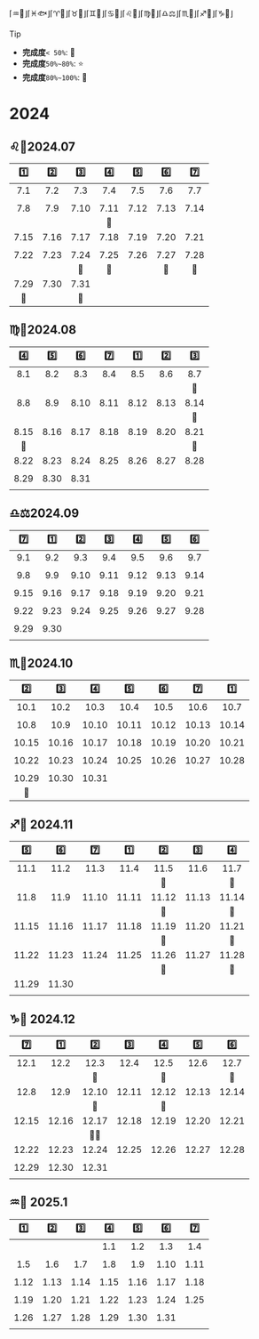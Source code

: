 

⌈♒🏺⌋⌈♓🐟⌋⌈♈🐏⌋⌈♉🐂⌋⌈♊👬⌋⌈♋🦀⌋⌈♌🦁⌋⌈♍👧⌋⌈♎⚖️⌋⌈♏🦂⌋⌈♐🏹⌋⌈♑🐐⌋
> [!TIP]
> - **完成度**`< 50%`: 🌠
> - **完成度**`50%~80%`: :star:
> - **完成度**`80%~100%`: 🌟

# 2024



## ♌🦁2024.07

|  1️⃣   |  2️⃣   |  3️⃣   |  4️⃣   |  5️⃣   |  6️⃣   |  7️⃣   |
| :--: | :--: | :--: | :--: | :--: | :--: | :--: |
| 7.1  | 7.2  | 7.3  | 7.4  | 7.5  | 7.6  | 7.7  |
|      |      |      |      |      |      |      |
| 7.8  | 7.9  | 7.10 | 7.11 | 7.12 | 7.13 | 7.14 |
|      |      |      |  🌟   |      |      |      |
| 7.15 | 7.16 | 7.17 | 7.18 | 7.19 | 7.20 | 7.21 |
|      |      |      |      |      |      |      |
| 7.22 | 7.23 | 7.24 | 7.25 | 7.26 | 7.27 | 7.28 |
|      |      |  🌟  |  🌟  |      |  🌟  |  🌟  |
| 7.29 | 7.30 | 7.31 |      |      |      |      |
|  🌟    |      |   🌟   |      |      |      |      |

## ♍👧2024.08
|  4️⃣   |  5️⃣   |  6️⃣   |  7️⃣  |  1️⃣   |  2️⃣   |  3️⃣   |
| :--: | :--: | :--: | :--: | :--: | :--: | :--: |
| 8.1  | 8.2  | 8.3  | 8.4  | 8.5  | 8.6  | 8.7  |
|      |      |      |      |      |      |  🌟    |
| 8.8  | 8.9  | 8.10 | 8.11 | 8.12 | 8.13 | 8.14 |
|      |      |      |    |      |      | 🌟 |
| 8.15 | 8.16 | 8.17 | 8.18 | 8.19 | 8.20 | 8.21 |
| 🌟 |      |      |      |      |      |    🌟  |
| 8.22 | 8.23 | 8.24 | 8.25 | 8.26 | 8.27 | 8.28 |
|      |      |    |    |      |    |    |
| 8.29 | 8.30 | 8.31 |      |      |      |      |
|      |      |      |      |      |      |      |

## ♎⚖️2024.09
|  7️⃣   |  1️⃣   |  2️⃣   | 3️⃣   |  4️⃣   |   5️⃣  |   6️⃣  |
| :--: | :--: | :--: | :--: | :--: | :--: | :--: |
| 9.1  | 9.2  | 9.3  | 9.4  | 9.5  | 9.6  | 9.7  |
|      |      |      |      |      |      |      |
| 9.8  | 9.9  | 9.10 | 9.11 | 9.12 | 9.13 | 9.14 |
|      |      |      |    |      |      |  |
| 9.15 | 9.16 | 9.17 | 9.18 | 9.19 | 9.20 | 9.21 |
|  |      |      |      |      |      |      |
| 9.22 | 9.23 | 9.24 | 9.25 | 9.26 | 9.27 | 9.28 |
|      |      |    |    |      |    |    |
| 9.29 | 9.30 |  |      |      |      |      |
|      |      |      |      |      |      |      |

## ♏🦂2024.10
|  2️⃣   |  3️⃣   |  4️⃣   | 5️⃣  |  6️⃣   | 7️⃣    |  1️⃣ |
| :--: | :--: | :--: | :--: | :--: | :--: | :--: |
| 10.1  | 10.2  | 10.3  | 10.4  | 10.5  | 10.6  | 10.7  |
|      |      |      |      |      |      |      |
| 10.8  | 10.9  | 10.10 | 10.11 | 10.12 | 10.13 | 10.14 |
|      |      |      |    |      |      |  |
| 10.15 | 10.16 | 10.17 | 10.18 | 10.19 | 10.20 | 10.21 |
|  |      |      |      |      |      |      |
| 10.22 | 10.23 | 10.24 | 10.25 | 10.26 | 10.27 | 10.28 |
|      |      |    |    |      |    |    |
| 10.29 | 10.30 | 10.31 |      |      |      |      |
| 🌟 |      |      |      |      |      |      |





## ♐🏹 2024.11



|   5️⃣   |   6️⃣   |   7️⃣   |   1️⃣   |   2️⃣   |   3️⃣   |   4️⃣   |
| :---: | :---: | :---: | :---: | :---: | :---: | :---: |
| 11.1  | 11.2  | 11.3  | 11.4  | 11.5  | 11.6  | 11.7  |
|       |       |       |       |   🌟   |       |   🌟   |
| 11.8  | 11.9  | 11.10 | 11.11 | 11.12 | 11.13 | 11.14 |
|       |       |       |       |   🌟   |       |   🌟   |
| 11.15 | 11.16 | 11.17 | 11.18 | 11.19 | 11.20 | 11.21 |
|       |       |       |       |   🌟   |       |   🌟    |
| 11.22 | 11.23 | 11.24 | 11.25 | 11.26 | 11.27 | 11.28 |
|       |       |       |       |   🌟    |       |  🌟     |
| 11.29 | 11.30 |       |       |       |       |       |
|       |       |       |       |       |       |       |

## ♑🐐 2024.12



|   7️⃣   |   1️⃣   |   2️⃣   |  3️⃣    |  4️⃣    |  5️⃣    |   6️⃣   |
| :---: | :---: | :---: | :---: | :---: | :---: | :---: |
| 12.1  | 12.2  | 12.3  | 12.4  | 12.5  | 12.6  | 12.7  |
|      |       |    🌟   |       |   🌟   |       |   🌟   |
| 12.8  | 12.9  | 12.10 | 12.11 | 12.12 | 12.13 | 12.14 |
|      |       |    🌟   |       |    🌟  |       |      |
| 12.15 | 12.16 | 12.17 | 12.18 | 12.19 | 12.20 | 12.21 |
|      |       |    🌟🌟   |       |      |       |       |
| 12.22 | 12.23 | 12.24 | 12.25 | 12.26 | 12.27 | 12.28 |
|      |       |       |       |       |       |       |
| 12.29 | 12.30 |  12.31     |       |       |       |       |
|       |       |       |       |       |       |       |

## ♒🏺 2025.1

|   1️⃣   |   2️⃣   |   3️⃣   |   4️⃣   |   5️⃣   |   6️⃣   |   7️⃣   |
| :---: | :---: | :---: | :---: | :---: | :---: | :---: |
|       |       |       | 1.1   | 1.2   | 1.3   | 1.4   |
|       |       |       |       |       |       |       |
| 1.5   | 1.6   | 1.7   | 1.8   | 1.9   | 1.10  | 1.11  |
|       |       |       |       |       |       |       |
| 1.12  | 1.13  | 1.14  | 1.15  | 1.16  | 1.17  | 1.18  |
|       |       |       |       |       |       |       |
| 1.19  | 1.20  | 1.21  | 1.22  | 1.23  | 1.24  | 1.25  |
|       |       |       |       |       |       |       |
| 1.26  | 1.27  | 1.28  | 1.29  | 1.30  | 1.31  |       |
|       |       |       |       |       |       |       |
